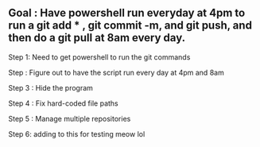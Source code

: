 ## Goal : Have powershell run everyday at 4pm to run a git add * , git commit -m, and git push, and then do a git pull at 8am every day.

Step 1: Need to get powershell to run the git commands

Step : Figure out to have the script run every day at 4pm  and 8am

Step 3 : Hide the program

Step 4 : Fix hard-coded file paths

Step 5 : Manage multiple repositories


Step 6: adding to this for testing meow lol
